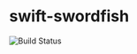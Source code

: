 # swift-swordfish

![Build Status](https://travis-ci.org/cyber-dojo-languages/swift-swordfish.svg?branch=master)